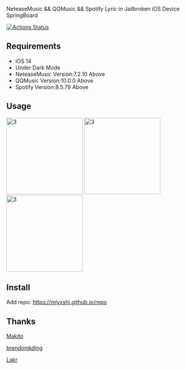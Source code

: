 NeteaseMusic && QQMusic && Spotify Lyric in Jailbroken iOS Device SpringBoard

[![Actions Status](https://github.com/onewayticket255/DesktopNeteaseLyric/workflows/Build/badge.svg)](https://github.com/onewayticket255/DesktopNeteaseLyric/actions)
## Requirements
- iOS 14
- Under Dark Mode 
- NeteaseMusic Version:7.2.10 Above
- QQMusic Version:10.0.0 Above
- Spotify Version:8.5.79 Above

## Usage
<img src="https://raw.githubusercontent.com/onewayticket255/DesktopNeteaseLyric/master/Screenshot/pic3.png" alt="3" width="200"/>
<img src="https://raw.githubusercontent.com/onewayticket255/DesktopNeteaseLyric/master/Screenshot/pic1.png" alt="3" width="200"/>
<img src="https://raw.githubusercontent.com/onewayticket255/DesktopNeteaseLyric/master/Screenshot/pic2.png" alt="3" width="200"/>

## Install
Add repo: https://mlyxshi.github.io/repo

## Thanks
[Makito](https://keep.moe/2019/05/16/netease-now-playing-lldb/)

[brendonjkding](https://github.com/brendonjkding/QQMusicDesktopLyrics)

[Lakr](https://lab.qaq.wiki/Lakr233/ilrcoverlay)
